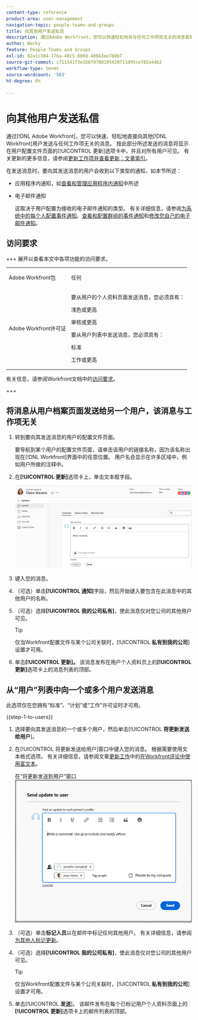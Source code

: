 ```yaml
---
content-type: reference
product-area: user-management
navigation-topic: people-teams-and-groups
title: 向其他用户发送私信
description: 通过Adobe Workfront，您可以快速轻松地将与任何工作项目无关的消息直接发送给其他Workfront用户。
author: Becky
feature: People Teams and Groups
exl-id: 82a1c304-176a-48c5-809d-40663ee768b7
source-git-commit: c711541f3e166f9700195420711d95ce782a44b2
workflow-type: tm+mt
source-wordcount: '563'
ht-degree: 0%

---
```


# 向其他用户发送私信

通过[!DNL Adobe Workfront]，您可以快速、轻松地直接向其他[!DNL Workfront]用户发送与任何工作项无关的消息。 按此部分所述发送的消息将显示在用户配置文件页面的[!UICONTROL 更新]选项卡中，并且对所有用户可见。 有关更新的更多信息，请参阅[更新工作项并查看更新：文章索引](../../workfront-basics/updating-work-items-and-viewing-updates/update-work-items-and-view-updates.md)。

在发送消息时，要向其发送消息的用户会收到以下类型的通知，如本节所述：

* 应用程序内通知，如[查看和管理应用程序内通知](../../workfront-basics/using-notifications/view-and-manage-in-app-notifications.md)中所述
* 电子邮件通知

  这取决于用户配置为接收的电子邮件通知的类型。 有关详细信息，请参阅[为系统中的每个人配置事件通知](../../administration-and-setup/manage-workfront/emails/configure-event-notifications-for-everyone-in-the-system.md)、[查看和配置群组的事件通知](../../administration-and-setup/manage-groups/create-and-manage-groups/view-and-configure-event-notifications-group.md)和[修改您自己的电子邮件通知](../../workfront-basics/using-notifications/activate-or-deactivate-your-own-event-notifications.md)。

## 访问要求

+++ 展开以查看本文中各项功能的访问要求。

<table style="table-layout:auto"> 
 <col> 
 <col> 
 <tbody> 
  <tr> 
   <td>Adobe Workfront包</td> 
   <td><p>任何</p></td> 
  </tr> 
  <tr> 
   <td>Adobe Workfront许可证</td> 
   <td>
   <p>要从用户的个人资料页面发送消息，您必须具有：</P>
   <p>浅色或更高</p>
   <p>审核或更高</p>
   <p>要从用户列表中发送消息，您必须具有：</p>
   <p>标准</p>
   <p>工作或更高</p></td>
  </tr> 
 </tbody> 
</table>

有关信息，请参阅Workfront文档中的[访问要求](/help/quicksilver/administration-and-setup/add-users/access-levels-and-object-permissions/access-level-requirements-in-documentation.md)。

+++

## 将消息从用户档案页面发送给另一个用户，该消息与工作项无关

1. 转到要向其发送消息的用户的配置文件页面。

   要导航到某个用户的配置文件页面，请单击该用户的链接名称，因为该名称出现在[!DNL Workfront]界面中的任意位置。 用户名会显示在许多区域中，例如用户所做的注释中。

1. 在&#x200B;**[!UICONTROL 更新]**&#x200B;选项卡上，单击文本框字段。

   ![在[!UICONTROL 更新]选项卡上发送消息给用户](assets/send-message-to-user-on-updates-tab.png)

1. 键入您的消息。
1. （可选）单击&#x200B;**[!UICONTROL 通知]**&#x200B;字段，然后开始键入要包含在此消息中的其他用户的名称。

1. （可选）选择&#x200B;**[!UICONTROL 我的公司私有]**，使此消息仅对您公司的其他用户可见。

   >[!TIP]
   >
   >仅当Workfront配置文件与某个公司关联时，[!UICONTROL **私有到我的公司**]&#x200B;设置才可用。

1. 单击&#x200B;**[!UICONTROL 更新]。**
该消息发布在用户个人资料页上的&#x200B;**[!UICONTROL 更新]**&#x200B;选项卡上的消息列表的顶部。

## 从“用户”列表中向一个或多个用户发送消息

此选项仅在您拥有“标准”、“计划”或“工作”许可证时才可用。

{{step-1-to-users}}

1. 选择要向其发送消息的一个或多个用户，然后单击&#x200B;[!UICONTROL **将更新发送给用户**]。
1. 在[!UICONTROL 将更新发送给用户]窗口中键入您的消息。 根据需要使用文本格式选项。 有关详细信息，请参阅文章[更新工作](/help/quicksilver/workfront-basics/updating-work-items-and-viewing-updates/update-work.md#use-rich-text-in-a-workfront-comment)中的[在Workfront评论中使用富文本](/help/quicksilver/workfront-basics/updating-work-items-and-viewing-updates/update-work.md)。

   在“将更新发送到用户”窗口![向用户发送消息](assets/send-update-to-user-072825.png)

1. （可选）单击&#x200B;**标记人员**&#x200B;以在邮件中标记任何其他用户。 有关详细信息，请参阅[为其他人标记更新](/help/quicksilver/workfront-basics/updating-work-items-and-viewing-updates/tag-others-on-updates.md)。
1. （可选）选择&#x200B;**[!UICONTROL 我的公司私有]**，使此消息仅对您公司的其他用户可见。

   >[!TIP]
   >
   >仅当Workfront配置文件与某个公司关联时，[!UICONTROL **私有到我的公司**]&#x200B;设置才可用。
1. 单击&#x200B;[!UICONTROL **发送**]。
该邮件发布在每个已标记用户个人资料页面上的&#x200B;**[!UICONTROL 更新]**&#x200B;选项卡上的邮件列表的顶部。
